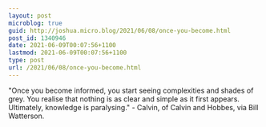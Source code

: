 ```yaml
---
layout: post
microblog: true
guid: http://joshua.micro.blog/2021/06/08/once-you-become.html
post_id: 1340946
date: 2021-06-09T00:07:56+1100
lastmod: 2021-06-09T00:07:56+1100
type: post
url: /2021/06/08/once-you-become.html
---
```

"Once you become informed, you start seeing complexities and shades of grey. You realise that nothing is as clear and simple as it first appears. Ultimately, knowledge is paralysing." - Calvin, of Calvin and Hobbes, via Bill Watterson.
